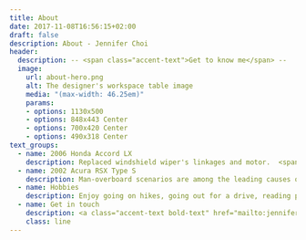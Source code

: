 ```yaml
---
title: About
date: 2017-11-08T16:56:15+02:00
draft: false
description: About - Jennifer Choi
header:
  description: -- <span class="accent-text">Get to know me</span> --
  image:
    url: about-hero.png
    alt: The designer's workspace table image
    media: "(max-width: 46.25em)"
    params:
    - options: 1130x500
    - options: 848x443 Center
    - options: 700x420 Center
    - options: 490x318 Center
text_groups:
  - name: 2006 Honda Accord LX
    description: Replaced windshield wiper's linkages and motor.  <span class="default-text bold-text">voluptatem voluptatum</span>,
  - name: 2002 Acura RSX Type S
    description: Man-overboard scenarios are among the leading causes of death in deep sea fishing, one of United States' most dangerous occupations. To improve rescue efficiency, the Automatic Response Man-overboard Rescue System (ARMORS) is introduced. 
  - name: Hobbies
    description: Enjoy going on hikes, going out for a drive, reading poetry, painting and drawing, and potty training my niece, also her 123's.  <p>Lorem ipsum.</p><p>Officia, aliquam?</p><p>Dicta, quia?</p><p>Aliquid, excepturi!</p>
  - name: Get in touch
    description: <a class="accent-text bold-text" href="mailto:jenniferchoi@protonmail.com?subject=Hello,%20Jennifer!%20Lets%20make%20something%20great%20together!">jenniferchoi@protonmail.com</a>
    class: line
---
```



